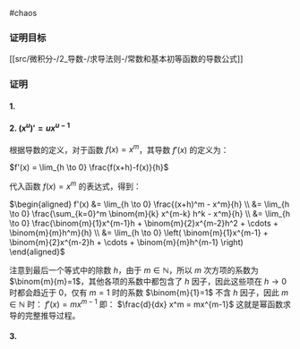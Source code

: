 #chaos 

### 证明目标
[[src/微积分-/2_导数-/求导法则-/常数和基本初等函数的导数公式]]
### 证明

#### 1. 

#### 2. $(x^u)'=ux^{u-1}$

根据导数的定义，对于函数 $f(x) = x^m$，其导数 $f'(x)$ 的定义为：

$f'(x) = \lim_{h \to 0} \frac{f(x+h)-f(x)}{h}$

代入函数 $f(x) = x^m$ 的表达式，得到：

$\begin{aligned} f'(x) &= \lim_{h \to 0} \frac{(x+h)^m - x^m}{h} \\ &= \lim_{h \to 0} \frac{\sum_{k=0}^m \binom{m}{k} x^{m-k} h^k - x^m}{h} \\ &= \lim_{h \to 0} \frac{\binom{m}{1}x^{m-1}h + \binom{m}{2}x^{m-2}h^2 + \cdots + \binom{m}{m}h^m}{h} \\ &= \lim_{h \to 0} \left( \binom{m}{1}x^{m-1} + \binom{m}{2}x^{m-2}h + \cdots + \binom{m}{m}h^{m-1} \right) \end{aligned}$ 

注意到最后一个等式中的除数 $h$，由于 $m \in \mathbb{N}$，所以 $m$ 次方项的系数为 $\binom{m}{m}=1$，其他各项的系数中都包含了 $h$ 因子，因此这些项在 $h \to 0$ 时都会趋近于 $0$，仅有 $m=1$ 时的系数 $\binom{m}{1}=1$ 不含 $h$ 因子，因此 $m \in \mathbb{N}$ 时： $f'(x) = mx^{m-1}$ 即： $\frac{d}{dx} x^m = mx^{m-1}$ 这就是幂函数求导的完整推导过程。

#### 3.
